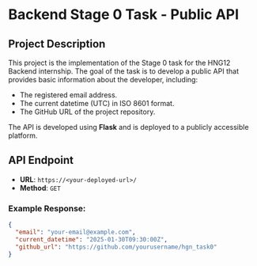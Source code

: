 # Backend Stage 0 Task - Public API

## Project Description
This project is the implementation of the Stage 0 task for the HNG12 Backend internship. The goal of the task is to develop a public API that provides basic information about the developer, including:

- The registered email address.
- The current datetime (UTC) in ISO 8601 format.
- The GitHub URL of the project repository.

The API is developed using **Flask** and is deployed to a publicly accessible platform.

## API Endpoint
- **URL**: `https://<your-deployed-url>/`
- **Method**: `GET`

### Example Response:
```json
{
  "email": "your-email@example.com",
  "current_datetime": "2025-01-30T09:30:00Z",
  "github_url": "https://github.com/yourusername/hgn_task0"
}
